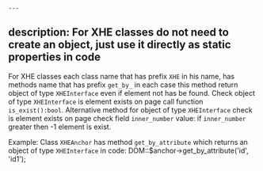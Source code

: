     ---
description: For XHE classes do not need to create an object, just use it directly as static properties in code
---
For XHE classes each class name that has prefix `XHE` in his name, has methods name that has prefix `get_by_` in each case this method return object of type `XHEInterface` even if element not has be found.
Check object of type `XHEInterface` is element exists on page call function `is_exist():bool`.
Alternative method for object of type `XHEInterface` check is element exists on page check field `inner_number` value: if `inner_number` greater then -1 element is exist.


Example:
Class `XHEAnchor` has method `get_by_attribute` which returns an object of type `XHEInterface` in code: DOM::$anchor->get_by_attribute('id', 'id1');
